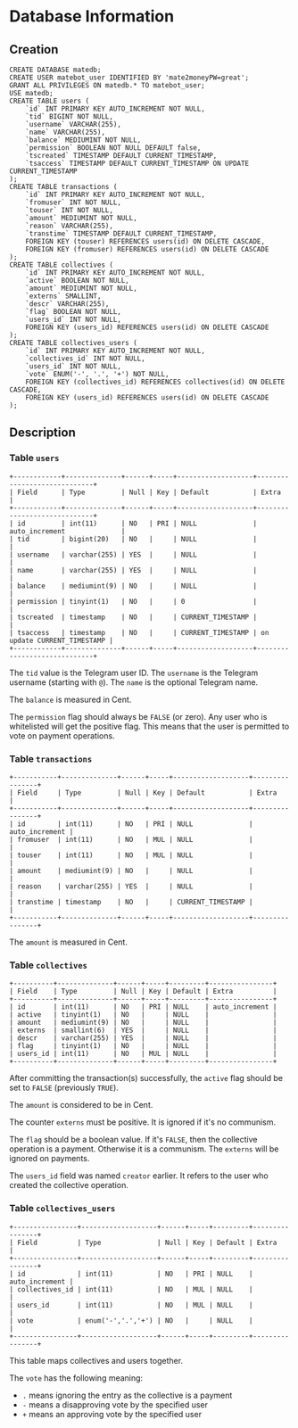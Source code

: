 # Database Information

## Creation

	CREATE DATABASE matedb;
	CREATE USER matebot_user IDENTIFIED BY 'mate2moneyPW=great';
	GRANT ALL PRIVILEGES ON matedb.* TO matebot_user;
	USE matedb;
	CREATE TABLE users (
		`id` INT PRIMARY KEY AUTO_INCREMENT NOT NULL,
		`tid` BIGINT NOT NULL,
		`username` VARCHAR(255),
		`name` VARCHAR(255),
		`balance` MEDIUMINT NOT NULL,
		`permission` BOOLEAN NOT NULL DEFAULT false,
		`tscreated` TIMESTAMP DEFAULT CURRENT_TIMESTAMP,
		`tsaccess` TIMESTAMP DEFAULT CURRENT_TIMESTAMP ON UPDATE CURRENT_TIMESTAMP
	);
	CREATE TABLE transactions (
		`id` INT PRIMARY KEY AUTO_INCREMENT NOT NULL,
		`fromuser` INT NOT NULL,
		`touser` INT NOT NULL,
		`amount` MEDIUMINT NOT NULL,
		`reason` VARCHAR(255),
		`transtime` TIMESTAMP DEFAULT CURRENT_TIMESTAMP,
		FOREIGN KEY (touser) REFERENCES users(id) ON DELETE CASCADE,
		FOREIGN KEY (fromuser) REFERENCES users(id) ON DELETE CASCADE
	);
	CREATE TABLE collectives (
		`id` INT PRIMARY KEY AUTO_INCREMENT NOT NULL,
		`active` BOOLEAN NOT NULL,
		`amount` MEDIUMINT NOT NULL,
		`externs` SMALLINT,
		`descr` VARCHAR(255),
		`flag` BOOLEAN NOT NULL,
		`users_id` INT NOT NULL,
		FOREIGN KEY (users_id) REFERENCES users(id) ON DELETE CASCADE
	);
	CREATE TABLE collectives_users (
		`id` INT PRIMARY KEY AUTO_INCREMENT NOT NULL,
		`collectives_id` INT NOT NULL,
		`users_id` INT NOT NULL,
		`vote` ENUM('-', '.', '+') NOT NULL,
		FOREIGN KEY (collectives_id) REFERENCES collectives(id) ON DELETE CASCADE,
		FOREIGN KEY (users_id) REFERENCES users(id) ON DELETE CASCADE
	);

## Description

### Table `users`

	+------------+--------------+------+-----+-------------------+-----------------------------+
	| Field      | Type         | Null | Key | Default           | Extra                       |
	+------------+--------------+------+-----+-------------------+-----------------------------+
	| id         | int(11)      | NO   | PRI | NULL              | auto_increment              |
	| tid        | bigint(20)   | NO   |     | NULL              |                             |
	| username   | varchar(255) | YES  |     | NULL              |                             |
	| name       | varchar(255) | YES  |     | NULL              |                             |
	| balance    | mediumint(9) | NO   |     | NULL              |                             |
	| permission | tinyint(1)   | NO   |     | 0                 |                             |
	| tscreated  | timestamp    | NO   |     | CURRENT_TIMESTAMP |                             |
	| tsaccess   | timestamp    | NO   |     | CURRENT_TIMESTAMP | on update CURRENT_TIMESTAMP |
	+------------+--------------+------+-----+-------------------+-----------------------------+

The `tid` value is the Telegram user ID.
The `username` is the Telegram username (starting with `@`).
The `name` is the optional Telegram name.

The `balance` is measured in Cent.

The `permission` flag should always be `FALSE` (or zero).
Any user who is whitelisted will get the positive flag.
This means that the user is permitted to vote on payment operations.

### Table `transactions`

	+-----------+--------------+------+-----+-------------------+----------------+
	| Field     | Type         | Null | Key | Default           | Extra          |
	+-----------+--------------+------+-----+-------------------+----------------+
	| id        | int(11)      | NO   | PRI | NULL              | auto_increment |
	| fromuser  | int(11)      | NO   | MUL | NULL              |                |
	| touser    | int(11)      | NO   | MUL | NULL              |                |
	| amount    | mediumint(9) | NO   |     | NULL              |                |
	| reason    | varchar(255) | YES  |     | NULL              |                |
	| transtime | timestamp    | NO   |     | CURRENT_TIMESTAMP |                |
	+-----------+--------------+------+-----+-------------------+----------------+

The `amount` is measured in Cent.

### Table `collectives`

	+----------+--------------+------+-----+---------+----------------+
	| Field    | Type         | Null | Key | Default | Extra          |
	+----------+--------------+------+-----+---------+----------------+
	| id       | int(11)      | NO   | PRI | NULL    | auto_increment |
	| active   | tinyint(1)   | NO   |     | NULL    |                |
	| amount   | mediumint(9) | NO   |     | NULL    |                |
	| externs  | smallint(6)  | YES  |     | NULL    |                |
	| descr    | varchar(255) | YES  |     | NULL    |                |
	| flag     | tinyint(1)   | NO   |     | NULL    |                |
	| users_id | int(11)      | NO   | MUL | NULL    |                |
	+----------+--------------+------+-----+---------+----------------+

After committing the transaction(s) successfully,
the `active` flag should be set to `FALSE` (previously `TRUE`).

The `amount` is considered to be in Cent.

The counter `externs` must be positive. It is ignored if it's no communism.

The `flag` should be a boolean value. If it's `FALSE`,
then the collective operation is a payment.
Otherwise it is a communism.
The `externs` will be ignored on payments.

The `users_id` field was named `creator` earlier.
It refers to the user who created the collective operation.

### Table `collectives_users`

	+----------------+-------------------+------+-----+---------+----------------+
	| Field          | Type              | Null | Key | Default | Extra          |
	+----------------+-------------------+------+-----+---------+----------------+
	| id             | int(11)           | NO   | PRI | NULL    | auto_increment |
	| collectives_id | int(11)           | NO   | MUL | NULL    |                |
	| users_id       | int(11)           | NO   | MUL | NULL    |                |
	| vote           | enum('-','.','+') | NO   |     | NULL    |                |
	+----------------+-------------------+------+-----+---------+----------------+

This table maps collectives and users together.

The `vote` has the following meaning:
 - `.` means ignoring the entry as the collective is a payment
 - `-` means a disapproving vote by the specified user
 - `+` means an approving vote by the specified user
